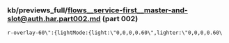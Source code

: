 ### kb/previews_full/flows__service-first__master-and-slot@auth.har.part002.md (part 002)

```md
r-overlay-60\":{lightMode:{light:\"0,0,0,0.60\",lighter:\"0,0,0,0.60\
```

```
